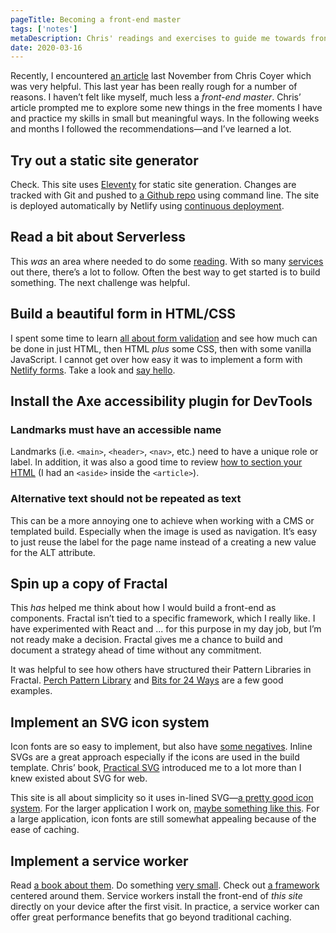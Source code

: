 ```yaml
---
pageTitle: Becoming a front-end master
tags: ['notes']
metaDescription: Chris' readings and exercises to guide me towards front-end mastery. 
date: 2020-03-16
---
```


<span class="dropcap">R</span>ecently, I encountered [an article](https://css-tricks.com/become-a-front-end-master-in-2020-with-these-10-project-ideas/) last November from Chris Coyer which was very helpful. This last year has been really rough for a number of reasons. I haven’t felt like myself, much less a _front-end master_. Chris’ article prompted me to explore some new things in the free moments I have and practice my skills in small but meaningful ways. In the following weeks and months I followed the recommendations—and I’ve learned a lot. 

##  Try out a static site generator
Check. This site uses [Eleventy](https://www.11ty.io) for static site generation. Changes are tracked with Git and pushed to [a Github repo](https://github.com/joshcrain/eleventy-intro) using command line. The site is deployed automatically by Netlify using [continuous deployment](https://docs.netlify.com/site-deploys/create-deploys/#deploy-with-git). 

## Read a bit about Serverless
This _was_ an area where needed to do some [reading](https://serverless.css-tricks.com/about/). With so many [services](https://serverless.css-tricks.com/services/major) out there, there’s a lot to follow. Often the best way to get started is to build something. The next challenge was helpful.

## Build a beautiful form in HTML/CSS
I spent some time to learn [all about form validation](https://css-tricks.com/form-validation-part-1-constraint-validation-html/) and see how much can be done in just HTML, then HTML _plus_ some CSS, then with some vanilla JavaScript. I cannot get over how easy it was to implement a form with [Netlify forms](https://docs.netlify.com/forms/setup/). Take a look and [say hello](/say-hello/).

## Install the Axe accessibility plugin for DevTools

### Landmarks must have an accessible name
Landmarks (i.e. `<main>`, `<header>`, `<nav>`, etc.) need to have a unique role or label. In addition, it was also a good time to review [how to section your HTML](https://css-tricks.com/how-to-section-your-html/) (I had an `<aside>` inside the `<article>`).

### Alternative text should not be repeated as text
This can be a more annoying one to achieve when working with a CMS or templated build. Especially when the image is used as navigation. It’s easy to just reuse the label for the page name instead of a creating a new value for the ALT attribute.

## Spin up a copy of Fractal
This _has_ helped me think about how I would build a front-end as components. Fractal isn’t tied to a specific framework, which I really like. I have experimented with React and ... for this purpose in my day job, but I’m not ready make a decision. Fractal gives me a chance to build and document a strategy ahead of time without any commitment. 

It was helpful to see how others have structured their Pattern Libraries in Fractal.  [Perch Pattern Library](http://patterns.perchcms.com/) and [Bits for 24 Ways](http://bits.24ways.org/) are a few good examples. 

## Implement an SVG icon system
Icon fonts are so easy to implement, but also have [some negatives](https://css-tricks.com/icon-fonts-vs-svg/). Inline SVGs are a great approach especially if the icons are used in the build template. Chris’ book, [Practical SVG](https://abookapart.com/products/practical-svg) introduced me to a lot more than I knew existed about SVG for web. 

This site is all about simplicity so it uses in-lined SVG—[a pretty good icon system](https://css-tricks.com/pretty-good-svg-icon-system/). For the larger application I work on, [maybe something like this](https://css-tricks.com/creating-svg-icon-system-react/). For a large application, icon fonts are still somewhat appealing because of the ease of caching. 

## Implement a service worker
Read [a book about them](https://abookapart.com/products/going-offline). Do something  [very small](https://simpleoffline.website/). Check out  [a framework](https://developers.google.com/web/tools/workbox) centered around them. Service workers install the front-end of _this site_ directly on your device after the first visit. In practice, a service worker can offer great performance benefits that go beyond traditional caching.

